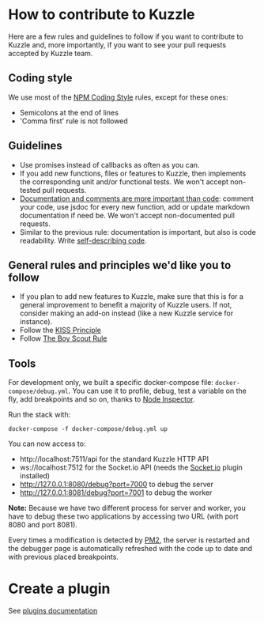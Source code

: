 # How to contribute to Kuzzle

Here are a few rules and guidelines to follow if you want to contribute to Kuzzle and, more importantly, if you want to see your pull requests accepted by Kuzzle team.

## Coding style
We use most of the [NPM Coding Style](https://docs.npmjs.com/misc/coding-style) rules, except for these ones:

* Semicolons at the end of lines
* 'Comma first' rule is not followed

## Guidelines
* Use promises instead of callbacks as often as you can.
* If you add new functions, files or features to Kuzzle, then implements the corresponding unit and/or functional tests. We won't accept non-tested pull requests.
* [Documentation and comments are more important than code](http://queue.acm.org/detail.cfm?id=1053354): comment your code, use jsdoc for every new function, add or update markdown documentation if need be. We won't accept non-documented pull requests.
* Similar to the previous rule: documentation is important, but also is code readability. Write [self-describing code](https://en.wikipedia.org/wiki/Self-documenting).


## General rules and principles we'd like you to follow
* If you plan to add new features to Kuzzle, make sure that this is for a general improvement to benefit a majority of Kuzzle users. If not, consider making an add-on instead (like a new Kuzzle service for instance).
* Follow the [KISS Principle](https://en.wikipedia.org/wiki/KISS_principle)
* Follow [The Boy Scout Rule](http://programmer.97things.oreilly.com/wiki/index.php/The_Boy_Scout_Rule)

## Tools
For development only, we built a specific docker-compose file: `docker-compose/debug.yml`. You can use it to profile, debug, test a variable on the fly, add breakpoints and so on, thanks to [Node Inspector](https://github.com/node-inspector/node-inspector).  

Run the stack with:

```
docker-compose -f docker-compose/debug.yml up
```

You can now access to:

* http://localhost:7511/api for the standard Kuzzle HTTP API
* ws://localhost:7512 for the Socket.io API (needs the [Socket.io](https://github.com/kuzzleio/kuzzle-plugin-socketio) plugin installed)
* http://127.0.0.1:8080/debug?port=7000 to debug the server
* http://127.0.0.1:8081/debug?port=7001 to debug the worker

**Note:** Because we have two different process for server and worker, you have to debug these two applications by accessing two URL (with port 8080 and port 8081).  

Every times a modification is detected by [PM2](https://github.com/Unitech/pm2), the server is restarted and the debugger page is automatically refreshed with the code up to date and with previous placed breakpoints.

# Create a plugin

See [plugins documentation](http://kuzzle.io/guide/#plugins)